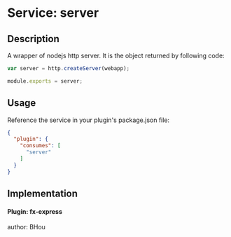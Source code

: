 # Service: server

## Description
A wrapper of nodejs http server. It is the object returned by following code:

`````javascript
var server = http.createServer(webapp);

module.exports = server;
`````
## Usage
Reference the service in your plugin's package.json file:
`````json
{
  "plugin": {
    "consumes": [
      "server"
    ]
  }
}
`````

## Implementation

#### Plugin: fx-express
author: BHou
